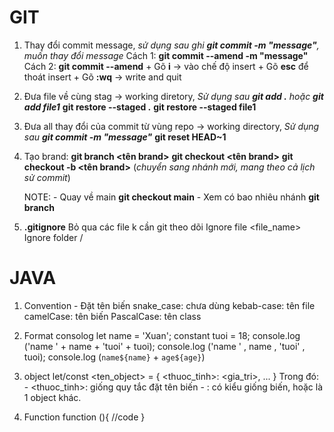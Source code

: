 # GIT
1. Thay đổi commit message, *sử dụng sau ghi **git commit -m "message"**, muốn thay đổi message*
    Cách 1: **git commit --amend -m "message"**
    Cách 2: **git commit --amend**
        + Gõ **i** -> vào chế độ insert
        + Gõ **esc** để thoát insert
        + Gõ **:wq** -> write and quit

2. Đưa file về cùng stag -> working diretory, *Sử dụng sau **git add .** hoặc **git add file1***
    **git restore --staged .**
    **git restore --staged file1**

3. Đưa all thay đổi của commit từ vùng repo -> working directory, *Sử dụng sau **git commit -m "message"***
    **git reset HEAD~1**

4. Tạo brand: 
    **git branch <tên brand>**
    **git checkout <tên brand>**
    **git checkout -b <tên brand>** (*chuyển sang nhánh mới, mang theo cả lịch sử commit*)

    NOTE: 
        - Quay về main **git checkout main**
        - Xem có bao nhiêu nhánh **git branch**
5. **.gitignore** Bỏ qua các file k cần git theo dõi
    Ignore file 
        <file_name>
    Ignore folder
        <folder-name>/

# JAVA
1. Convention - Đặt tên biến
    snake_case: chưa dùng
    kebab-case: tên file
    camelCase: tên biến
    PascalCase: tên class

2. Format consolog
    let name = 'Xuan';
    constant tuoi = 18;
    console.log ('name ' + name + 'tuoi' + tuoi);
    console.log ('name ' , name , 'tuoi' , tuoi);
    console.log (`name${name}` + `age${age}`)

3. object
    let/const <ten_object> = {
        <thuoc_tinh>: <gia_tri>,
        ...
        }
            Trong đó:
                - <thuoc_tinh>: giống quy tắc đặt tên biến
                - <gia tri>: có kiểu giống biến, hoặc là 1 object khác.

4. Function
    function <nameFunction>(){
        //code
    }
